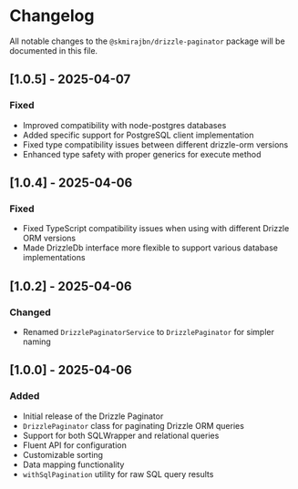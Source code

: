 # Changelog

All notable changes to the `@skmirajbn/drizzle-paginator` package will be documented in this file.

## [1.0.5] - 2025-04-07

### Fixed
- Improved compatibility with node-postgres databases
- Added specific support for PostgreSQL client implementation
- Fixed type compatibility issues between different drizzle-orm versions
- Enhanced type safety with proper generics for execute method

## [1.0.4] - 2025-04-06

### Fixed
- Fixed TypeScript compatibility issues when using with different Drizzle ORM versions
- Made DrizzleDb interface more flexible to support various database implementations

## [1.0.2] - 2025-04-06

### Changed
- Renamed `DrizzlePaginatorService` to `DrizzlePaginator` for simpler naming

## [1.0.0] - 2025-04-06

### Added
- Initial release of the Drizzle Paginator
- `DrizzlePaginator` class for paginating Drizzle ORM queries
- Support for both SQLWrapper and relational queries
- Fluent API for configuration
- Customizable sorting
- Data mapping functionality
- `withSqlPagination` utility for raw SQL query results